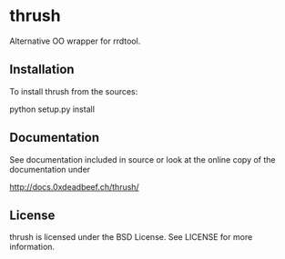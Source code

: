 # thrush

Alternative OO wrapper for rrdtool.

## Installation

To install thrush from the sources:

   python setup.py install

## Documentation

See documentation included in source or look at the
online copy of the documentation under

   http://docs.0xdeadbeef.ch/thrush/

## License

thrush is licensed under the BSD License. See LICENSE for more information.
